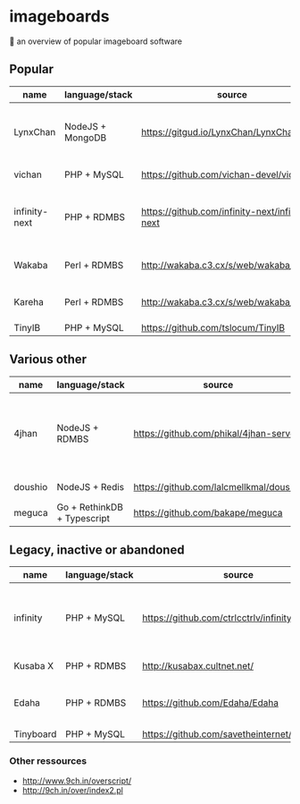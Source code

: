 # imageboards
:ramen: an overview of popular imageboard software

## Popular

name | language/stack | source | comments
-----| -------------- | ------ | --------
LynxChan | NodeJS + MongoDB | https://gitgud.io/LynxChan/LynxChan | all functionality exposed via JSON based RPC
vichan | PHP + MySQL | https://github.com/vichan-devel/vichan/ | Fork of Tinyboard
infinity-next | PHP + RDMBS | https://github.com/infinity-next/infinity-next | Rewrite of infinity, built on top of the Laravel framework
Wakaba | Perl + RDMBS | http://wakaba.c3.cx/s/web/wakaba_kareha | Inspired by Futaba and Futallaby
Kareha | Perl + RDMBS | http://wakaba.c3.cx/s/web/wakaba_kareha | textboard-only version of Wakaba
TinyIB | PHP + MySQL | https://github.com/tslocum/TinyIB | 

## Various other
name | language/stack | source | comments
-----| -------------- | ------ | --------
4jhan | NodeJS + RDMBS | https://github.com/phikal/4jhan-server | board engine only (JSON-based server-client architecture)
doushio | NodeJS + Redis | https://github.com/lalcmellkmal/doushio | Real-time features
meguca | Go + RethinkDB + Typescript | https://github.com/bakape/meguca | Real-time features

## Legacy, inactive or abandoned

name | language/stack | source | comments
-----| -------------- | ------ | --------
infinity | PHP + MySQL | https://github.com/ctrlcctrlv/infinity | deprecated in favor of vichan and/or infinity-next
Kusaba X | PHP + RDMBS | http://kusabax.cultnet.net/ | no updates since 2013
Edaha | PHP + RDMBS | https://github.com/Edaha/Edaha | Fork of Kusaba X, no updates since 2013
Tinyboard | PHP + MySQL | https://github.com/savetheinternet/Tinyboard | 

### Other ressources
* http://www.9ch.in/overscript/
* http://9ch.in/over/index2.pl
